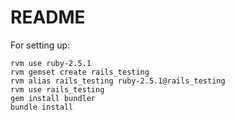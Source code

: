 # README

For setting up:
```
rvm use ruby-2.5.1
rvm gemset create rails_testing
rvm alias rails_testing ruby-2.5.1@rails_testing
rvm use rails_testing
gem install bundler
bundle install
```
